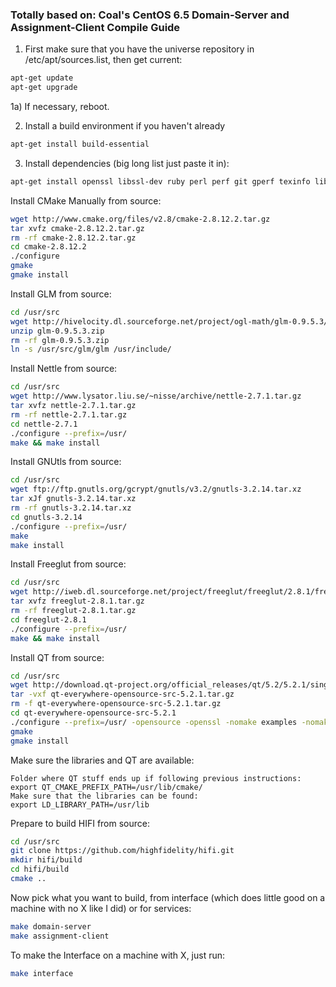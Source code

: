 ### Totally based on: Coal's CentOS 6.5 Domain-Server and Assignment-Client Compile Guide

1) First make sure that you have the universe repository in /etc/apt/sources.list, then get current:
```bash
apt-get update
apt-get upgrade
```
1a) If necessary, reboot.

2) Install a build environment if you haven't already
```bash
apt-get install build-essential
```

3) Install dependencies (big long list just paste it in):
```bash
apt-get install openssl libssl-dev ruby perl perf git gperf texinfo libxcb1 libxcb1-dev xcb xcb-proto  libx11-6 libx11-dev libx11-xcb1 libx11-xcb-dev libxrender-dev libicu-dev libxslt1-dev libxext-dev libxmu-dev libxmu-headers libxt-dev libxi-dev libsdl2-dev libgmp10 libgmp-dev zlib1g zlib1g-dev mesa-common-dev libgl1-mesa-dev
```

Install CMake Manually from source:
```bash
wget http://www.cmake.org/files/v2.8/cmake-2.8.12.2.tar.gz
tar xvfz cmake-2.8.12.2.tar.gz
rm -rf cmake-2.8.12.2.tar.gz
cd cmake-2.8.12.2
./configure
gmake
gmake install
```

Install GLM from source:
```bash
cd /usr/src
wget http://hivelocity.dl.sourceforge.net/project/ogl-math/glm-0.9.5.3/glm-0.9.5.3.zip
unzip glm-0.9.5.3.zip
rm -rf glm-0.9.5.3.zip
ln -s /usr/src/glm/glm /usr/include/
```

Install Nettle from source:
```bash
cd /usr/src
wget http://www.lysator.liu.se/~nisse/archive/nettle-2.7.1.tar.gz
tar xvfz nettle-2.7.1.tar.gz
rm -rf nettle-2.7.1.tar.gz
cd nettle-2.7.1
./configure --prefix=/usr/
make && make install
```

Install GNUtls from source:
```bash
cd /usr/src
wget ftp://ftp.gnutls.org/gcrypt/gnutls/v3.2/gnutls-3.2.14.tar.xz
tar xJf gnutls-3.2.14.tar.xz
rm -rf gnutls-3.2.14.tar.xz
cd gnutls-3.2.14
./configure --prefix=/usr/
make
make install
```

Install Freeglut from source:
```bash
cd /usr/src
wget http://iweb.dl.sourceforge.net/project/freeglut/freeglut/2.8.1/freeglut-2.8.1.tar.gz
tar xvfz freeglut-2.8.1.tar.gz
rm -rf freeglut-2.8.1.tar.gz
cd freeglut-2.8.1
./configure --prefix=/usr/
make && make install
```

Install QT from source:
```bash
cd /usr/src
wget http://download.qt-project.org/official_releases/qt/5.2/5.2.1/single/qt-everywhere-opensource-src-5.2.1.tar.gz
tar -vxf qt-everywhere-opensource-src-5.2.1.tar.gz
rm -f qt-everywhere-opensource-src-5.2.1.tar.gz
cd qt-everywhere-opensource-src-5.2.1
./configure --prefix=/usr/ -opensource -openssl -nomake examples -nomake tests
gmake
gmake install
```

Make sure the libraries and QT are available:
```
Folder where QT stuff ends up if following previous instructions:
export QT_CMAKE_PREFIX_PATH=/usr/lib/cmake/
Make sure that the libraries can be found:
export LD_LIBRARY_PATH=/usr/lib
```

Prepare to build HIFI from source:
```bash
cd /usr/src
git clone https://github.com/highfidelity/hifi.git
mkdir hifi/build
cd hifi/build
cmake ..
```

Now pick what you want to build, from interface (which does little good on a machine with no X like I did) or for services:
```bash
make domain-server
make assignment-client
```

To make the Interface on a machine with X, just run:
```bash
make interface
```